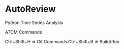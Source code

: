 # AutoReview
Python Time Series Analysis


ATOM Commands

Ctrl+Shift+H => Git Commands
Ctrl+Shift+B => Build/Run
